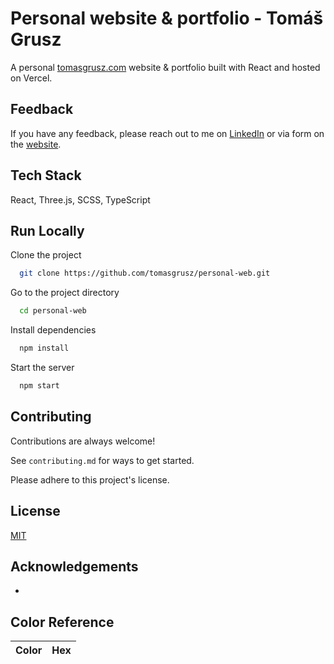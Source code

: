 
# Personal website & portfolio - Tomáš Grusz

A personal [tomasgrusz.com](https://tomasgrusz.com) website & portfolio built with React and hosted on Vercel.


## Feedback

If you have any feedback, please reach out to me on [LinkedIn](https://www.linkedin.com/in/tomasgrusz/) or via form on the [website](https://tomasgrusz.com).


## Tech Stack

React, Three.js, SCSS, TypeScript


## Run Locally

Clone the project

```bash
  git clone https://github.com/tomasgrusz/personal-web.git
```

Go to the project directory

```bash
  cd personal-web
```

Install dependencies

```bash
  npm install
```

Start the server

```bash
  npm start
```


## Contributing

Contributions are always welcome!

See `contributing.md` for ways to get started.

Please adhere to this project's license.


## License

[MIT](https://choosealicense.com/licenses/mit/)


## Acknowledgements

 - 

## Color Reference

| Color             | Hex                                                                |
| ----------------- | ------------------------------------------------------------------

